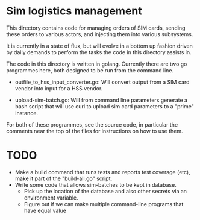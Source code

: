 # Sim logistics management

This directory contains code for managing orders of SIM cards, 
sending these orders to various actors, and injecting them into
various subsystems.

It is currently in  a state of flux, but will evolve in a bottom
up fashion driven by daily demands to perform the tasks the code
in this directory assists in.

The code in this directory is written in golang.  Currently there are two
go programmes here, both designed to be run from the command line.

 *  outfile_to_hss_input_converter.go:  Will convert output from 
    a SIM card vendor into  input for a HSS vendor.
    
 *  upload-sim-batch.go: Will from command line parameters generate a 
    bash script that will use curl to upload sim card parameters
    to a "prime" instance.
    
For both of these programmes, see the source code, in particular the
comments near the top of the files for instructions on how to use them.


# TODO
* Make a build command that runs tests and reports test coverage (etc),
  make it part of the "build-all.go" script.
* Write some code that allows sim-batches to be kept in database.
  - Pick up the location of the database and also other
    secrets via an environment variable.
  - Figure out if we can make multiple command-line programs that have equal value




